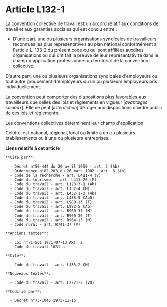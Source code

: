 # Article L132-1

La convention collective de travail est un accord relatif aux conditions de travail et aux garanties sociales qui est conclu
entre :

- D'une part, une ou plusieurs organisations syndicales de travailleurs reconnues les plus représentatives au plan national
conformément à l'article L. 133-2 du présent code ou qui sont affiliées auxdites organisations ou qui ont fait la preuve de
leur représentativité dans le champ d'application professionnel ou territorial de la convention collective.

D'autre part, une ou plusieurs organisations syndicales d'employeurs ou tout autre groupement d'employeurs ou un ou plusieurs
employeurs pris individuellement.

La convention peut comporter des dispositions plus favorables aux travailleurs que celles des lois et règlements en vigueur
[*avantages sociaux*]. Elle ne peut [*interdiction*] déroger aux dispositions d'ordre public de ces lois et règlements.

Les conventions collectives déterminent leur champ d'application.

Celui-ci est national, régional, local ou limité à un ou plusieurs établissements ou à une ou plusieurs entreprises.

**Liens relatifs à cet article**

	**Cité par**:

	  - Décret n°50-444 du 20 avril 1950 - art. 3 (Ab)
	  - Ordonnance n°82-283 du 26 mars 1982 - art. 6 (Ab)
	  - Code de la recherche - art. L411-4 (V)
	  - Code du tourisme. - art. L411-20 (M)
	  - Code du travail - art. L123-3-1 (Ab)
	  - Code du travail - art. L132-4 (M)
	  - Code du travail - art. L432-1-3 (Ab)
	  - Code du travail - art. L438-5 (AbD)
	  - Code du travail - art. L980-13 (T)
	  - Code du travail - art. L982-5 (Ab)
	  - Code du travail - art. R960-31 (M)
	  - Code du travail - art. R960-36 (T)
	  - Code du travail - art. R964-13 (M)
	  - Code rural - art. R741-37 (V)

	**Anciens textes**:

	  - Loi n°71-561 1971-07-13 ART. 2
	  - Code du travail 1031 a

	**Cite**:

	  - Code du travail - art. L133-2 (M)

	**Nouveaux textes**:

	  - Code du travail - art. L2221-2 (VD)

	**Codifié par**:

	  - Décret n°73-1046 1973-11-15
